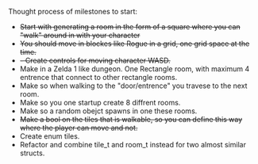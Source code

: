 Thought process of milestones to start:
- ~~Start with generating a room in the form of a square where you can "walk" around in with your character~~
- ~~You should move in blockes like Rogue in a grid, one grid space at the time.~~
- ~~- Create controls for moving character WASD.~~
- Make in a Zelda 1 like dungeon. One Rectangle room, with maximum 4 entrence that connect to other rectangle rooms.
- Make so when walking to the "door/entrence" you travese to the next room.
- Make so you one startup create 8 diffrent rooms.
- Make so a random obejct spawns in one these rooms.
- ~~Make a bool on the tiles that is walkable, so you can define this way where the player can move and not.~~
- Create enum tiles.
- Refactor and combine tile_t and room_t instead for two almost similar structs.

